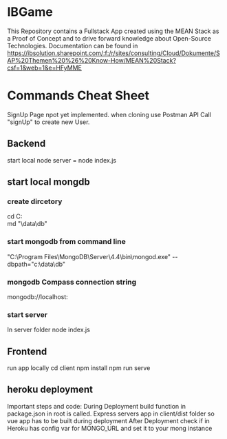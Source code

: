 # IBGame

This Repository contains a Fullstack App created using the MEAN Stack as a Proof of Concept and to drive forward knowledge about Open-Source Technologies.
Documentation can be found in https://ibsolution.sharepoint.com/:f:/r/sites/consulting/Cloud/Dokumente/SAP%20Themen%20%26%20Know-How/MEAN%20Stack?csf=1&web=1&e=HFyMME

# Commands Cheat Sheet
SignUp Page npot yet implemented. when cloning use Postman API Call "signUp" to create new User.

## Backend
start local node server = node index.js

## start local mongdb
### create dircetory
cd C:\
md "\data\db"

### start mongodb from command line
"C:\Program Files\MongoDB\Server\4.4\bin\mongod.exe" --dbpath="c:\data\db"

### mongodb Compass connection string
mongodb://localhost:<Mongo Port>

### start server
In server folder
node index.js

## Frontend
run app locally
cd client
npm install
npm run serve


## heroku deployment
Important steps and code:
During Deployment build function in package.json in root is called. Express servers app in client/dist folder so vue app has to be built during deployment
After Deployment check if in Heroku has config var for MONGO_URL and set it to your mong instance
